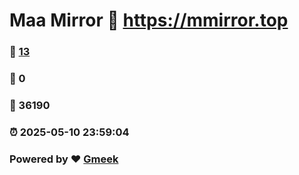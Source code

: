 # Maa Mirror :link: https://mmirror.top 
### :page_facing_up: [13](https://mmirror.top/tag.html) 
### :speech_balloon: 0 
### :hibiscus: 36190 
### :alarm_clock: 2025-05-10 23:59:04 
### Powered by :heart: [Gmeek](https://github.com/Meekdai/Gmeek)
